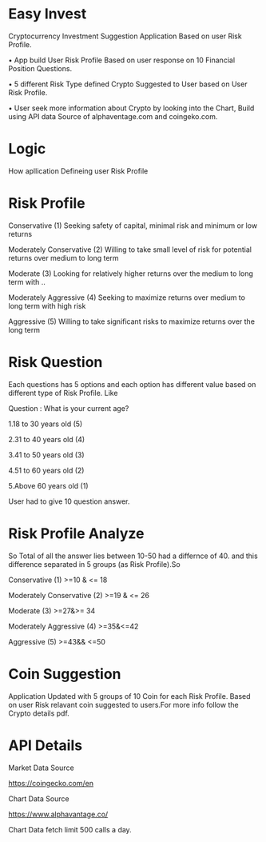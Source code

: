 # Easy Invest

Cryptocurrency Investment Suggestion Application Based on user Risk Profile.

•	App build User Risk Profile Based on user response on 10 Financial Position Questions.

•	5 different Risk Type defined Crypto Suggested to User based on User Risk Profile.

•	User seek more information about Crypto by looking into the Chart, Build using API data Source of alphaventage.com and coingeko.com.

# Logic

How apllication Defineing user Risk Profile

# Risk Profile
Conservative (1)
Seeking safety of capital, minimal risk and minimum or low returns

Moderately Conservative (2)
Willing to take small level of risk for potential returns over medium to long term

Moderate (3)
Looking for relatively higher returns over the medium to long term with ..

Moderately Aggressive (4)
Seeking to maximize returns over medium to long term with high risk

Aggressive  (5)
Willing to take significant risks to maximize returns over the long term

# Risk Question 
Each questions has 5 options and each option has different value based on different type of Risk Profile. Like

Question : What is your current age?

1.18 to 30 years old  (5) 

2.31 to 40 years old	(4) 

3.41 to 50 years old	(3)

4.51 to 60 years old	(2)

5.Above 60 years old	(1)

User had to give 10 question answer.

# Risk Profile Analyze

So Total of all the answer lies between 10-50 had a differnce of 40. and this difference separated in 5 groups (as Risk Profile).So

Conservative (1)     >=10 & <= 18
 
Moderately Conservative (2)    >=19  & <= 26
 
Moderate (3)  		>=27&>= 34
 
Moderately Aggressive (4)	>=35&<=42
 
Aggressive  (5)    	>=43&& <=50

# Coin Suggestion
Application Updated with 5 groups of 10 Coin for each Risk Profile. Based on user Risk relavant coin suggested to users.For more info follow the Crypto details pdf.

# API Details

Market Data Source

https://coingecko.com/en

Chart Data Source

https://www.alphavantage.co/

Chart Data fetch limit 500 calls a day. 
